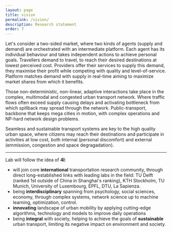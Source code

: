 ```yaml
---
layout: page
title: vision
permalink: /vision/
description: Research statement
order: 7
---
```


Let's consider a two-sided market, where two kinds of agents (supply and demand) are orchestrated with an intermediate platform. Each agent has its individual behaviour and takes independent actions to achieve personal goals. 
Travellers demand to travel, to reach their desired destinations at lowest perceived cost. 
Providers offer their services to supply this demand, they maximise their profit while competing with quality and level-of-service.
Platform matches demand with supply in real-time aiming to maximize market shares from which it benefits.

Those non-deterministic, non-linear, adaptive interactions take place in the complex, multimodal and congested urban transport network. Where traffic flows often exceed supply causing delays and activating bottleneck from which spillback may spread through the network. Public-transport, backbone that keeps mega cities in motion, with complex operations and NP-hard network design problems. 

Seamless and sustainable transport systems are key to the high quality urban space, where citizens may reach their destinations and participate in activities at low cost, both internal (personal discomfort) and external (emmission, congestion and space degragadation).

---
Lab will follow the idea of **4I**:
* will join core **international** transportation research community, through direct long-established links with leading labs in the field: TU Delft (ranked 1st outside of China in Shanghai's ranking), KTH Stockholm, TU Munich, University of Luxembourg, EPFL, DTU, La Sapienza.
* being **interdisciplinary** spanning from psychology, social sciences, economy, through complex systems, network science up to machine learning, optimization, control.
* **innovating** landscape of urban mobility by applying cutting-edge algorithms, technology and models to improve daily operations
* being **integral** with society, helping to achieve the goals of **sustainable** urban transport, limiting its negative impact on environment and society.







